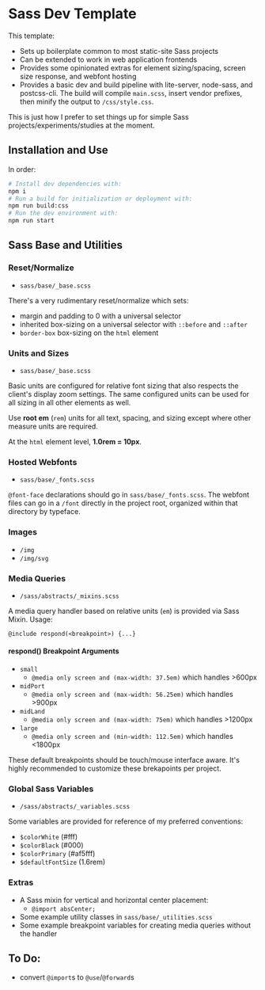 # Sass Dev Template

This template:

- Sets up boilerplate common to most static-site Sass projects
- Can be extended to work in web application frontends
- Provides some opinionated extras for element sizing/spacing, screen size response, and webfont hosting
- Provides a basic dev and build pipeline with lite-server, node-sass, and postcss-cli. The build will compile `main.scss`, insert vendor prefixes, then minify the output to `/css/style.css`.

This is just how I prefer to set things up for simple Sass projects/experiments/studies at the moment.

## Installation and Use

In order:

```sh
# Install dev dependencies with:
npm i
# Run a build for initialization or deployment with:
npm run build:css
# Run the dev environment with:
npm run start
```

## Sass Base and Utilities

### Reset/Normalize

- `sass/base/_base.scss`

There's a very rudimentary reset/normalize which sets:

- margin and padding to 0 with a universal selector
- inherited box-sizing on a universal selector with `::before` and `::after`
- `border-box` box-sizing on the `html` element

### Units and Sizes

- `sass/base/_base.scss`

Basic units are configured for relative font sizing that also respects the client's display zoom settings. The same configured units can be used for all sizing in all other elements as well.

Use **root em** (`rem`) units for all text, spacing, and sizing except where other measure units are required.

At the `html` element level, **1.0rem = 10px**.

### Hosted Webfonts

- `sass/base/_fonts.scss`

`@font-face` declarations should go in `sass/base/_fonts.scss`. The webfont files can go in a `/font` directly in the project root, organized within that directory by typeface.

### Images

- `/img`
- `/img/svg`

### Media Queries

- `/sass/abstracts/_mixins.scss`

A media query handler based on relative units (`em`) is provided via Sass Mixin. Usage:

```
@include respond(<breakpoint>) {...}
```

#### respond() Breakpoint Arguments

- `small`
	- `@media only screen and (max-width: 37.5em)` which handles >600px
- `midPort`
	- `@media only screen and (max-width: 56.25em)` which handles >900px
- `midLand`
	- `@media only screen and (max-width: 75em)` which handles >1200px
- `large`
	- `@media only screen and (min-width: 112.5em)` which handles <1800px

These default breakpoints should be touch/mouse interface aware. It's highly recommended to customize these brekapoints per project.	
	
### Global Sass Variables

- `/sass/abstracts/_variables.scss`

Some variables are provided for reference of my preferred conventions:

- `$colorWhite` (#fff)
- `$colorBlack` (#000)
- `$colorPrimary` (#af5fff)
- `$defaultFontSize` (1.6rem)

### Extras

- A Sass mixin for vertical and horizontal center placement:
	- `@import absCenter;`
- Some example utility classes in `sass/base/_utilities.scss`
- Some example breakpoint variables for creating media queries without the handler

## To Do:

- convert `@import`s to `@use`/`@forward`s
